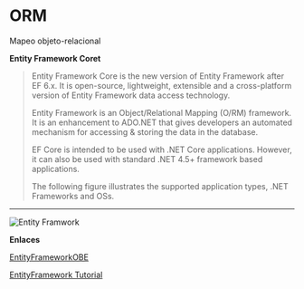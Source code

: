 # ORM
Mapeo objeto-relacional

**Entity Framework Coret**

> Entity Framework Core is the new version of Entity Framework after EF
> 6.x. It is open-source, lightweight, extensible and a cross-platform version of Entity Framework data access technology.
> 
> Entity Framework is an Object/Relational Mapping (O/RM) framework. It
> is an enhancement to ADO.NET that gives developers an automated
> mechanism for accessing & storing the data in the database.
> 
> EF Core is intended to be used with .NET Core applications. However,
> it can also be used with standard .NET 4.5+ framework based
> applications.
> 
> The following figure illustrates the supported application types, .NET
> Frameworks and OSs.



----------

![Entity Framwork](https://www.entityframeworktutorial.net/Images/efcore/ef-core.png)

**Enlaces**

[EntityFrameworkOBE](https://www.oracle.com/webfolder/technetwork/tutorials/obe/db/dotnet/EntityFrameworkOBE_2/EntityFrameworkOBE.html)

[EntityFramework Tutorial](https://www.entityframeworktutorial.net/efcore/entity-framework-core.aspx)
